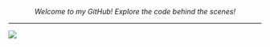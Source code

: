 <p align="center"><em>Welcome to my GitHub! Explore the code behind the scenes!</em></p>

<hr style="border-top: 1px solid #e0e0e0;">


![](https://komarev.com/ghpvc/?username=kerimli-veli-github-username&color=blue)


